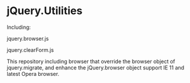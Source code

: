 jQuery.Utilities
==========================

Including:

jquery.browser.js

jquery.clearForm.js

This repository including browser that override the browser object of jquery.migrate, and enhance the jQuery.browser object support IE 11 and latest Opera browser.

